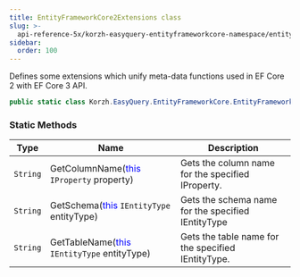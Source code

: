 ```yaml
---
title: EntityFrameworkCore2Extensions class
slug: >-
  api-reference-5x/korzh-easyquery-entityframeworkcore-namespace/entityframeworkcore2extensions-class
sidebar:
  order: 100
---
```


Defines some extensions which unify meta-data functions used in EF Core 2 with EF Core 3 API.
```csharp
public static class Korzh.EasyQuery.EntityFrameworkCore.EntityFrameworkCore2Extensions

```

### Static Methods

| Type | Name | Description | 
| --- | --- | --- | 
| `String` | GetColumnName(<span style='color: blue'>this</span> `IProperty` property) | Gets the column name for the specified IProperty. | 
| `String` | GetSchema(<span style='color: blue'>this</span> `IEntityType` entityType) | Gets the schema name for the specified IEntityType | 
| `String` | GetTableName(<span style='color: blue'>this</span> `IEntityType` entityType) | Gets the table name for the specified IEntityType. |
